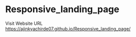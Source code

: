 # Responsive_landing_page

Visit Website URL https://ajinkyachirde07.github.io/Responsive_landing_page/
